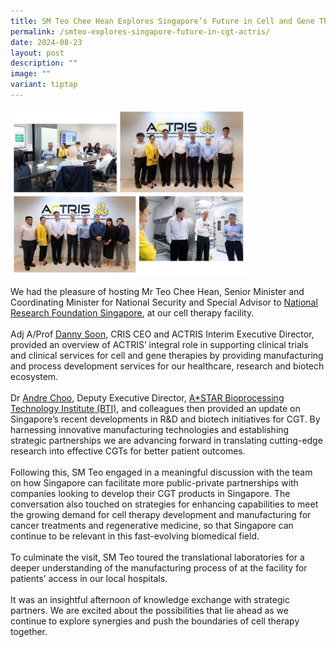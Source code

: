 ```yaml
---
title: SM Teo Chee Hean Explores Singapore’s Future in Cell and Gene Therapy at ACTRIS
permalink: /smteo-explores-singapore-future-in-cgt-actris/
date: 2024-08-23
layout: post
description: ""
image: ""
variant: tiptap
---
```

<div class="isomer-image-wrapper">
<img style="width: 75%;" height="auto" width="100%" alt="" src="/images/Newsroom &amp; Events/Events/SM_Teo_Visit_Photo_Collage.png">
</div>
<p>We had the pleasure of hosting Mr Teo Chee Hean, Senior Minister and Coordinating
Minister for National Security and Special Advisor to <a href="https://www.linkedin.com/company/nrfsg/" class="wVkswPqfFJemBuesOohtSFOOfIrNteBxRA" rel="noopener noreferrer nofollow" target="_self">National Research Foundation Singapore</a>,
at our cell therapy facility.
<br>
<br>Adj A/Prof <a href="https://www.linkedin.com/in/danny-soon-97434a9/" class="ember-view" rel="noopener noreferrer nofollow" target="_blank">Danny Soon</a>,
CRIS CEO and ACTRIS Interim Executive Director, provided an overview of
ACTRIS’ integral role in supporting clinical trials and clinical services
for cell and gene therapies by providing manufacturing and process development
services for our healthcare, research and biotech ecosystem.
<br>
<br>Dr <a href="https://www.linkedin.com/in/andre-choo-8901ba40/" class="ember-view" rel="noopener noreferrer nofollow" target="_blank">Andre Choo</a>,
Deputy Executive Director, <a href="https://www.linkedin.com/company/a-star-bti/" class="wVkswPqfFJemBuesOohtSFOOfIrNteBxRA" rel="noopener noreferrer nofollow" target="_self">A*STAR Bioprocessing Technology Institute (BTI)</a>,
and colleagues then provided an update on Singapore’s recent developments
in R&amp;D and biotech initiatives for CGT. By harnessing innovative manufacturing
technologies and establishing strategic partnerships we are advancing forward
in translating cutting-edge research into effective CGTs for better patient
outcomes.
<br>
<br>Following this, SM Teo engaged in a meaningful discussion with the team
on how Singapore can facilitate more public-private partnerships with companies
looking to develop their CGT products in Singapore. The conversation also
touched on strategies for enhancing capabilities to meet the growing demand
for cell therapy development and manufacturing for cancer treatments and
regenerative medicine, so that Singapore can continue to be relevant in
this fast-evolving biomedical field.
<br>
<br>To culminate the visit, SM Teo toured the translational laboratories for
a deeper understanding of the manufacturing process of at the facility
for patients’ access in our local hospitals.
<br>
<br>It was an insightful afternoon of knowledge exchange with strategic partners.
We are excited about the possibilities that lie ahead as we continue to
explore synergies and push the boundaries of cell therapy together.</p>